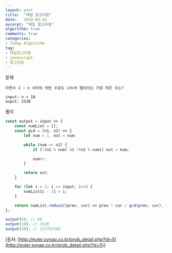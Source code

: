 ```yaml
---
layout: post
title:  "매일 알고리즘"
date:   2019-04-24
excerpt: "매일 알고리즘"
algorithm: true
comments: true
categories:
- Today Algorithm
tag:
- 매일알고리즘
- javascript
- 알고리즘
---
```


문제
```
자연수 1 ~ n 사이의 어떤 수로도 나누어 떨어지는 가장 작은 수는?

input: n = 10
ouput: 2520
```

풀이
```javascript
const output = input => {
    const numList = [];
    const gcd = (n1, n2) => {
        let num = 1, out = num;

        while (num <= n2) {
            if (!(n1 % num) && !(n2 % num)) out = num;

            num++;
        }

        return out;
    }

    for (let i = 2; i <= input; i++) {
        numList[i - 2] = i;
    }

    return numList.reduce((prev, cur) => prev * cur / gcd(prev, cur), input);
};

output(6); // 60
output(10); // 2520
output(20); // 232792560
```

[출처: [http://euler.synap.co.kr/prob_detail.php?id=5](http://euler.synap.co.kr/prob_detail.php?id=5)]
